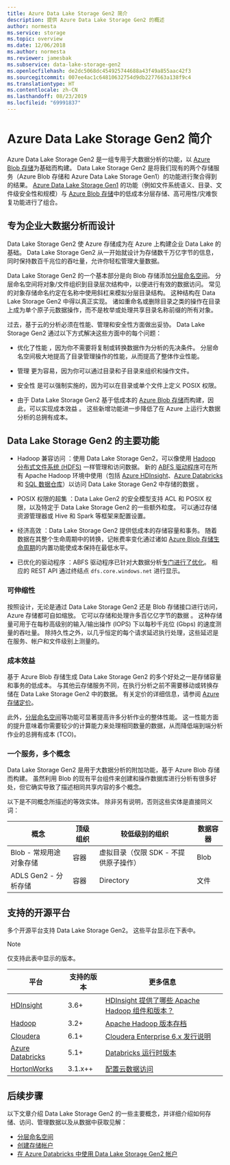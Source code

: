 ```yaml
---
title: Azure Data Lake Storage Gen2 简介
description: 提供 Azure Data Lake Storage Gen2 的概述
author: normesta
ms.service: storage
ms.topic: overview
ms.date: 12/06/2018
ms.author: normesta
ms.reviewer: jamesbak
ms.subservice: data-lake-storage-gen2
ms.openlocfilehash: de2dc5068dc454925744688a43f49a855aac42f3
ms.sourcegitcommit: 007ee4ac1c64810632754d9db2277663a138f9c4
ms.translationtype: HT
ms.contentlocale: zh-CN
ms.lasthandoff: 08/23/2019
ms.locfileid: "69991837"
---
```

# <a name="introduction-to-azure-data-lake-storage-gen2"></a>Azure Data Lake Storage Gen2 简介

‎Azure Data Lake Storage Gen2 是一组专用于大数据分析的功能，以 [Azure Blob 存储](storage-blobs-introduction.md)为基础而构建。 Data Lake Storage Gen2 是将我们现有的两个存储服务（Azure Blob 存储和 Azure Data Lake Storage Gen1）的功能进行聚合得到的结果。 [Azure Data Lake Storage Gen1](https://docs.microsoft.com/azure/data-lake-store/index) 的功能（例如文件系统语义、目录、文件级安全性和规模）与 [Azure Blob 存储](storage-blobs-introduction.md)中的低成本分层存储、高可用性/灾难恢复功能进行了组合。

## <a name="designed-for-enterprise-big-data-analytics"></a>专为企业大数据分析而设计

Data Lake Storage Gen2 使 Azure 存储成为在 Azure 上构建企业 Data Lake 的基础。 Data Lake Storage Gen2 从一开始就设计为存储数千万亿字节的信息，同时保持数百千兆位的吞吐量，允许你轻松管理大量数据。

Data Lake Storage Gen2 的一个基本部分是向 Blob 存储添加[分层命名空间](data-lake-storage-namespace.md)。 分层命名空间将对象/文件组织到目录层次结构中，以便进行有效的数据访问。 常见的对象存储命名约定在名称中使用斜杠来模拟分层目录结构。 这种结构在 Data Lake Storage Gen2 中得以真正实现。 诸如重命名或删除目录之类的操作在目录上成为单个原子元数据操作，而不是枚举或处理共享目录名称前缀的所有对象。

过去，基于云的分析必须在性能、管理和安全性方面做出妥协。 Data Lake Storage Gen2 通过以下方式解决这些方面中的每个问题：

-   优化了性能  ，因为你不需要将复制或转换数据作为分析的先决条件。 分层命名空间极大地提高了目录管理操作的性能，从而提高了整体作业性能。

-   管理  更为容易，因为你可以通过目录和子目录来组织和操作文件。

-   安全性  是可以强制实施的，因为可以在目录或单个文件上定义 POSIX 权限。

-   由于 Data Lake Storage Gen2 基于低成本的 [Azure Blob 存储](storage-blobs-introduction.md)而构建，因此，可以实现成本效益  。 这些新增功能进一步降低了在 Azure 上运行大数据分析的总拥有成本。

## <a name="key-features-of-data-lake-storage-gen2"></a>Data Lake Storage Gen2 的主要功能

-   Hadoop 兼容访问  ：使用 Data Lake Storage Gen2，可以像使用 [Hadoop 分布式文件系统 (HDFS)](https://hadoop.apache.org/docs/current/hadoop-project-dist/hadoop-hdfs/HdfsDesign.html) 一样管理和访问数据。 新的 [ABFS 驱动程序](data-lake-storage-abfs-driver.md)可在所有 Apache Hadoop 环境中使用（包括 [Azure HDInsight](https://docs.microsoft.com/azure/hdinsight/index)、[Azure Databricks](https://docs.microsoft.com/azure/azure-databricks/index) 和 [SQL 数据仓库](https://docs.microsoft.com/azure/sql-data-warehouse/)）以访问 Data Lake Storage Gen2 中存储的数据  。

-   POSIX 权限的超集  ：Data Lake Gen2 的安全模型支持 ACL 和 POSIX 权限，以及特定于 Data Lake Storage Gen2 的一些额外粒度。 可以通过存储资源管理器或 Hive 和 Spark 等框架来配置设置。

-   经济高效  ：Data Lake Storage Gen2 提供低成本的存储容量和事务。 随着数据在其整个生命周期中的转换，记帐费率变化通过诸如 [Azure Blob 存储生命周期](storage-lifecycle-management-concepts.md)的内置功能使成本保持在最低水平。

-   已优化的驱动程序  ：ABFS 驱动程序已针对大数据分析[专门进行了优化](data-lake-storage-abfs-driver.md)。 相应的 REST API 通过终结点 `dfs.core.windows.net` 进行显示。

### <a name="scalability"></a>可伸缩性

按照设计，无论是通过 Data Lake Storage Gen2 还是 Blob 存储接口进行访问，Azure 存储都可自如缩放。 它可以存储和处理许多百亿亿字节的数据  。 这种存储量可用于在每秒高级别的输入/输出操作 (IOPS) 下以每秒千兆位 (Gbps) 的速度测量的吞吐量。 除持久性之外，以几乎恒定的每个请求延迟执行处理，这些延迟是在服务、帐户和文件级别上测量的。

### <a name="cost-effectiveness"></a>成本效益

基于 Azure Blob 存储生成 Data Lake Storage Gen2 的多个好处之一是存储容量和事务的低成本。 与其他云存储服务不同，在执行分析之前不需要移动或转换存储在 Data Lake Storage Gen2 中的数据。 有关定价的详细信息，请参阅 [Azure 存储定价](https://azure.microsoft.com/pricing/details/storage)。

此外，[分层命名空间](data-lake-storage-namespace.md)等功能可显著提高许多分析作业的整体性能。 这一性能方面的提升意味着你需要较少的计算能力来处理相同数量的数据，从而降低端到端分析作业的总拥有成本 (TCO)。

### <a name="one-service-multiple-concepts"></a>一个服务，多个概念

Data Lake Storage Gen2 是用于大数据分析的附加功能，基于 Azure Blob 存储而构建。 虽然利用 Blob 的现有平台组件来创建和操作数据库进行分析有很多好处，但它确实导致了描述相同共享内容的多个概念。

以下是不同概念所描述的等效实体。 除非另有说明，否则这些实体是直接同义词：

| 概念                                | 顶级组织 | 较低级别的组织                                            | 数据容器 |
|----------------------------------------|------------------------|---------------------------------------------------------------------|----------------|
| Blob - 常规用途对象存储 | 容器              | 虚拟目录（仅限 SDK - 不提供原子操作） | Blob           |
| ADLS Gen2 - 分析存储          | 容器            | Directory                                                           | 文件           |

## <a name="supported-open-source-platforms"></a>支持的开源平台

多个开源平台支持 Data Lake Storage Gen2。 这些平台显示在下表中。

> [!NOTE]
> 仅支持此表中显示的版本。

| 平台 |  支持的版本 | 更多信息 |
| --- | --- | --- |
| [HDInsight](https://azure.microsoft.com/services/hdinsight/) | 3.6+ | [HDInsight 提供了哪些 Apache Hadoop 组件和版本？](https://docs.microsoft.com/azure/hdinsight/hdinsight-component-versioning?toc=%2Fen-us%2Fazure%2Fhdinsight%2Fstorm%2FTOC.json&bc=%2Fen-us%2Fazure%2Fbread%2Ftoc.json)
| [Hadoop](https://hadoop.apache.org/) | 3.2+ | [Apache Hadoop 版本存档](https://hadoop.apache.org/release.html) |
| [Cloudera](https://www.cloudera.com/) | 6.1+ | [Cloudera Enterprise 6.x 发行说明](https://www.cloudera.com/documentation/enterprise/6/release-notes/topics/rg_cdh_6_release_notes.html) |
| [Azure Databricks](https://azure.microsoft.com/services/databricks/) | 5.1+ | [Databricks 运行时版本](https://docs.databricks.com/release-notes/runtime/databricks-runtime-ver.html) |
|[HortonWorks](https://hortonworks.com/)| 3.1.x++ | [配置云数据访问](https://docs.hortonworks.com/HDPDocuments/Cloudbreak/Cloudbreak-2.9.0/cloud-data-access/content/cb_configuring-access-to-adls2.html) |

## <a name="next-steps"></a>后续步骤

以下文章介绍 Data Lake Storage Gen2 的一些主要概念，并详细介绍如何存储、访问、管理数据以及从数据中获取见解：

-   [分层命名空间](data-lake-storage-namespace.md)
-   [创建存储帐户](data-lake-storage-quickstart-create-account.md)
-   [在 Azure Databricks 中使用 Data Lake Storage Gen2 帐户](data-lake-storage-quickstart-create-databricks-account.md)
